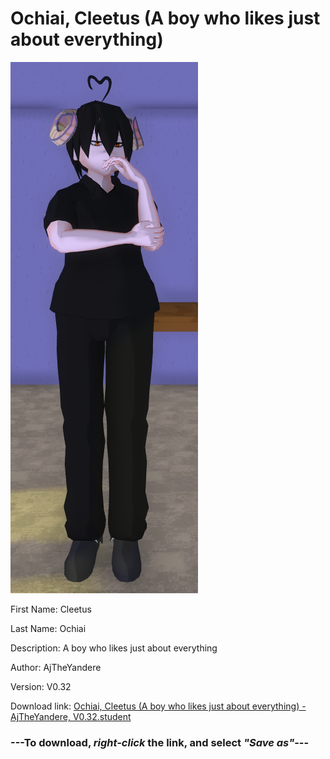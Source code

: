 # Ochiai, Cleetus (A boy who likes just about everything)

<img src = "https://raw.githubusercontent.com/Arbiter1223/Daigaku-Gurashi-Custom-Students/master/Students/Files/Ochiai%2C%20Cleetus%20(A%20boy%20who%20likes%20just%20about%20everything).png">

First Name: Cleetus

Last Name: Ochiai

Description: A boy who likes just about everything

Author: AjTheYandere

Version: V0.32

Download link: <a href="https://raw.githubusercontent.com/Arbiter1223/Daigaku-Gurashi-Custom-Students/master/Students/Files/Ochiai%2C%20Cleetus%20(A%20boy%20who%20likes%20just%20about%20everything)%20-%20AjTheYandere%2C%20V0.32.student">Ochiai, Cleetus (A boy who likes just about everything) - AjTheYandere, V0.32.student</a>

### ---**To download, _right-click_ the link, and select _"Save as"_**---
